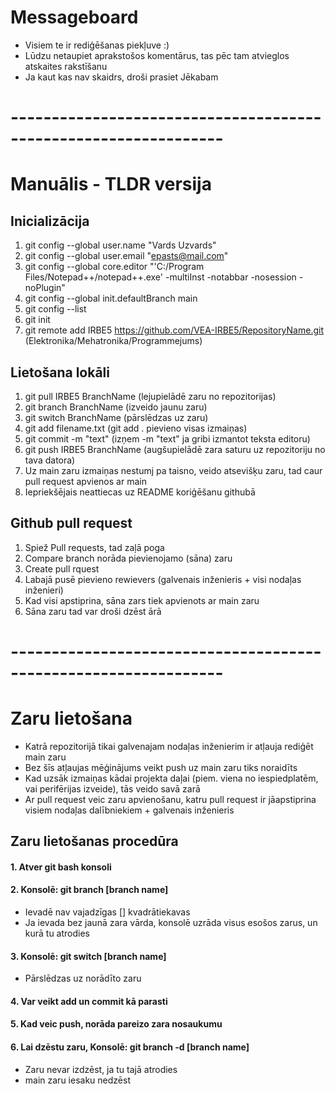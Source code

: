 # Messageboard
- Visiem te ir rediģēšanas piekļuve :)
- Lūdzu netaupiet aprakstošos komentārus, tas pēc tam atvieglos atskaites rakstīšanu
- Ja kaut kas nav skaidrs, droši prasiet Jēkabam


# ----------------------------------------------------------------
# Manuālis - TLDR versija
## Inicializācija
1. git config --global user.name "Vards Uzvards"
2. git config --global user.email "epasts@mail.com"
3. git config --global core.editor "'C:/Program Files/Notepad++/notepad++.exe' -multiInst -notabbar -nosession -noPlugin"
4. git config --global init.defaultBranch main
5. git config --list
6. git init
7. git remote add IRBE5 https://github.com/VEA-IRBE5/RepositoryName.git (Elektronika/Mehatronika/Programmejums)

## Lietošana lokāli
1. git pull IRBE5 BranchName (lejupielādē zaru no repozitorijas)
2. git branch BranchName (izveido jaunu zaru)
3. git switch BranchName (pārslēdzas uz zaru)
4. git add filename.txt (git add . pievieno visas izmaiņas)
5. git commit -m "text" (izņem -m "text" ja gribi izmantot teksta editoru)
6. git push IRBE5 BranchName (augšupielādē zara saturu uz repozitoriju no tava datora)
7. Uz main zaru izmaiņas nestumj pa taisno, veido atsevišķu zaru, tad caur pull request apvienos ar main
8. Iepriekšējais neattiecas uz README koriģēšanu githubā

## Github pull request
1. Spiež Pull requests, tad zaļā poga
2. Compare branch norāda pievienojamo (sāna) zaru
3. Create pull rquest
4. Labajā pusē pievieno rewievers (galvenais inženieris + visi nodaļas inženieri)
5. Kad visi apstiprina, sāna zars tiek apvienots ar main zaru
6. Sāna zaru tad var droši dzēst ārā



# ----------------------------------------------------------------
# Zaru lietošana
- Katrā repozitorijā tikai galvenajam nodaļas inženierim ir atļauja rediģēt main zaru
- Bez šīs atļaujas mēģinājums veikt push uz main zaru tiks noraidīts
- Kad uzsāk izmaiņas kādai projekta daļai (piem. viena no iespiedplatēm, vai perifērijas izveide), tās veido savā zarā
- Ar pull request veic zaru apvienošanu, katru pull request ir jāapstiprina visiem nodaļas dalībniekiem + galvenais inženieris

## Zaru lietošanas procedūra
#### 1. Atver git bash konsoli
#### 2. Konsolē: git branch [branch name]
- Ievadē nav vajadzīgas [] kvadrātiekavas
- Ja ievada bez jaunā zara vārda, konsolē uzrāda visus esošos zarus, un kurā tu atrodies
#### 3. Konsolē: git switch [branch name]
- Pārslēdzas uz norādīto zaru
#### 4. Var veikt add un commit kā parasti
#### 5. Kad veic push, norāda pareizo zara nosaukumu
#### 6. Lai dzēstu zaru, Konsolē: git branch -d [branch name]
- Zaru nevar izdzēst, ja tu tajā atrodies
- main zaru iesaku nedzēst
